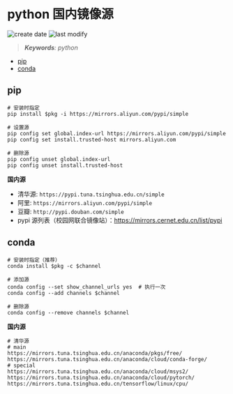 python 国内镜像源
===
<!--START_SECTION:badge-->

![create date](https://img.shields.io/static/v1?label=create%20date&message=2022-06-xx&label_color=gray&color=lightsteelblue&style=flat-square)
![last modify](https://img.shields.io/static/v1?label=last%20modify&message=2025-08-03%2022%3A42%3A16&label_color=gray&color=thistle&style=flat-square)

<!--END_SECTION:badge-->
<!--info
top: false
draft: false
hidden: true
tag: [python_tool]
-->

> ***Keywords**: python*

<!--START_SECTION:toc-->
- [pip](#pip)
- [conda](#conda)
<!--END_SECTION:toc-->



## pip

```shell
# 安装时指定
pip install $pkg -i https://mirrors.aliyun.com/pypi/simple

# 设置源
pip config set global.index-url https://mirrors.aliyun.com/pypi/simple
pip config set install.trusted-host mirrors.aliyun.com

# 删除源
pip config unset global.index-url
pip config unset install.trusted-host
```

**国内源**
- 清华源: `https://pypi.tuna.tsinghua.edu.cn/simple`
- 阿里: `https://mirrors.aliyun.com/pypi/simple`
- 豆瓣: `http://pypi.douban.com/simple`
- pypi 源列表（校园网联合镜像站）：https://mirrors.cernet.edu.cn/list/pypi


## conda

```shell
# 安装时指定（推荐）
conda install $pkg -c $channel

# 添加源
conda config --set show_channel_urls yes  # 执行一次
conda config --add channels $channel

# 删除源
conda config --remove channels $channel
```

**国内源**
```shell
# 清华源
# main
https://mirrors.tuna.tsinghua.edu.cn/anaconda/pkgs/free/
https://mirrors.tuna.tsinghua.edu.cn/anaconda/cloud/conda-forge/
# special
https://mirrors.tuna.tsinghua.edu.cn/anaconda/cloud/msys2/
https://mirrors.tuna.tsinghua.edu.cn/anaconda/cloud/pytorch/
https://mirrors.tuna.tsinghua.edu.cn/tensorflow/linux/cpu/
```
